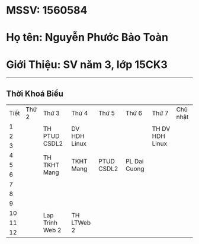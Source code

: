 # MSSV: 1560584
# Họ tên: Nguyễn Phước Bảo Toàn
# Giới Thiệu: SV năm 3, lớp 15CK3
-----
## Thời Khoá Biểu

<table>
    <tr>
        <td>Tiết</td>
        <td>Thứ 2</td>
        <td>Thứ 3</td>
        <td>Thứ 4</td>
        <td>Thứ 5</td>
        <td>Thứ 6</td>
        <td>Thứ 7</td>
        <td>Chủ nhật</td>
    </tr>
    <tr>
       <td>1</td> 
       <td rowspan="3"></td>
       <td rowspan="3">TH PTUD CSDL2</td> 
       <td rowspan="3">DV HDH Linux</td> 
       <td rowspan="3"></td> 
       <td rowspan="3"></td> 
       <td rowspan="3">TH DV HDH Linux</td> 
       <td rowspan="3"></td> 
    </tr>
    <tr>
       <td>2</td>
    </tr>
    <tr>
       <td>3</td>
    </tr>
    <tr>
       <td>4</td> 
       <td rowspan="3"></td> 
       <td rowspan="3">TH TKHT Mang</td> 
       <td rowspan="3">TKHT Mang</td> 
       <td rowspan="3">PTUD CSDL2</td> 
       <td rowspan="3">PL Dai Cuong</td> 
       <td rowspan="3"></td> 
       <td rowspan="3"></td> 
    </tr>
    <tr>
       <td>5</td>
    </tr>
    <tr>
       <td>6</td>
    </tr>
    <tr>
       <td>7</td> 
       <td rowspan="3"></td> 
       <td rowspan="3"></td> 
       <td rowspan="3"></td> 
       <td rowspan="3"></td> 
       <td rowspan="3"></td> 
       <td rowspan="3"></td> 
       <td rowspan="3"></td> 
    </tr>
    <tr>
       <td>8</td>
    </tr>
    <tr>
       <td>9</td>
    </tr>
    <tr>
       <td>10</td> 
       <td rowspan="3"></td> 
       <td rowspan="3">Lap Trinh Web 2</td> 
       <td rowspan="3">TH LTWeb 2</td> 
       <td rowspan="3"></td> 
       <td rowspan="3"></td> 
       <td rowspan="3"></td> 
       <td rowspan="3"></td> 
    </tr>
    <tr>
       <td>11</td>
    </tr>
    <tr>
       <td>12</td>
    </tr>
</table>